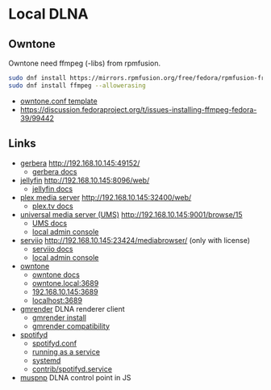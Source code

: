 # Local DLNA

## Owntone

Owntone need ffmpeg (-libs) from rpmfusion.

```bash
sudo dnf install https://mirrors.rpmfusion.org/free/fedora/rpmfusion-free-release-$(rpm -E %fedora).noarch.rpm https://mirrors.rpmfusion.org/nonfree/fedora/rpmfusion-nonfree-release-$(rpm -E %fedora).noarch.rpm
sudo dnf install ffmpeg --allowerasing
```

* [owntone.conf template](https://raw.githubusercontent.com/owntone/owntone-server/refs/heads/master/owntone.conf.in)
* https://discussion.fedoraproject.org/t/issues-installing-ffmpeg-fedora-39/99442

## Links

* [gerbera](https://github.com/gerbera/gerbera) http://192.168.10.145:49152/
  + [gerbera docs](https://docs.gerbera.io/en/stable/)
* [jellyfin](https://jellyfin.org/) http://192.168.10.145:8096/web/
  + [jellyfin docs](https://jellyfin.org/docs/)
* [plex media server](https://www.plex.tv/media-server-downloads/#plex-media-server) http://192.168.10.145:32400/web/
  + [plex.tv docs](https://support.plex.tv/articles/)
* [universal media server (UMS)](https://www.universalmediaserver.com/) http://192.168.10.145:9001/browse/15
  + [UMS docs](https://support.universalmediaserver.com/books)
  + [local admin console](http://192.168.10.145:5001/console/scan)
* [serviio](https://serviio.org/) http://192.168.10.145:23424/mediabrowser/ (only with license)
  + [serviio docs](https://serviio.org/support)
  + [local admin console](http://192.168.10.145:23423/console/)
* [owntone](https://github.com/owntone/owntone-server)
  + [owntone docs](https://owntone.github.io/owntone-server/installation/)
  + [owntone.local:3689](http://owntone.local:3689)
  + [192.168.10.145:3689](http://192.168.10.145:3689)
  + [localhost:3689](http://localhost:3689)
* [gmrender](https://github.com/hzeller/gmrender-resurrect) DLNA renderer client
  + [gmrender install](https://github.com/hzeller/gmrender-resurrect/blob/master/INSTALL.md)
  + [gmrender compatibility](https://github.com/hzeller/gmrender-resurrect/wiki/Comptibility)
* [spotifyd](https://github.com/Spotifyd/spotifyd)
  + [spotifyd.conf](https://github.com/Spotifyd/spotifyd/blob/master/contrib/spotifyd.conf)
  + [running as a service](https://docs.spotifyd.rs/installation/service.html)
  + [systemd](https://docs.spotifyd.rs/advanced/systemd.html)
  + [contrib/spotifyd.service](https://github.com/Spotifyd/spotifyd/blob/master/contrib/spotifyd.service)
* [muspnp](https://github.com/phpbg/muspnp/) DLNA control point in JS
